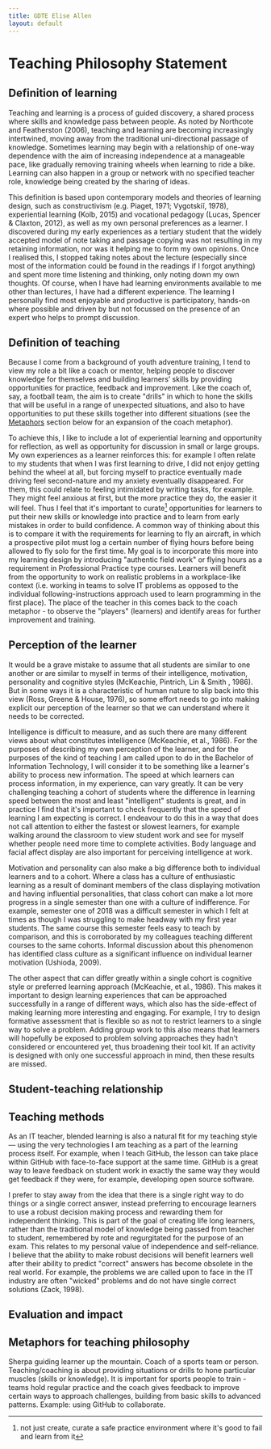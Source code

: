 ```yaml
---
title: GDTE Elise Allen
layout: default
---
```

# Teaching Philosophy Statement

## Definition of learning

Teaching and learning is a process of guided discovery, a shared process where skills and knowledge pass between people. As noted by Northcote and Featherston (2006), teaching and learning are becoming increasingly intertwined, moving away from the traditional uni-directional passage of knowledge. Sometimes learning may begin with a relationship of one-way dependence with the aim of increasing independence at a manageable pace, like gradually removing training wheels when learning to ride a bike. Learning can also happen in a group or network with no specified teacher role, knowledge being created by the sharing of ideas.

This definition is based upon contemporary models and theories of learning design, such as constructivism (e.g. Piaget, 1971; Vygotskiĭ, 1978), experiential learning (Kolb, 2015) and vocational pedagogy (Lucas, Spencer & Claxton, 2012), as well as my own personal preferences as a learner. I discovered during my early experiences as a tertiary student that the widely accepted model of note taking and passage copying was not resulting in my retaining information, nor was it helping me to form my own opinions. Once I realised this, I stopped taking notes about the lecture (especially since most of the information could be found in the readings if I forgot anything) and spent more time listening and thinking, only noting down my own thoughts. Of course, when I have had learning environments available to me other than lectures, I have had a different experience. The learning I personally find most enjoyable and productive is participatory, hands-on where possible and driven by but not focussed on the presence of an expert who helps to prompt discussion.

## Definition of teaching

Because I come from a background of youth adventure training, I tend to view my role a bit like a coach or mentor, helping people to discover knowledge for themselves and building learners’ skills by providing opportunities for practice, feedback and improvement. Like the coach of, say, a football team, the aim is to create "drills" in which to hone the skills that will be useful in a range of unexpected situations, and also to have opportunities to put these skills together into different situations (see the [Metaphors](#metaphors-for-teaching-philosophy) section below for an expansion of the coach metaphor). 

To achieve this, I like to include a lot of experiential learning and opportunity for reflection, as well as opportunity for discussion in small or large groups. My own experiences as a learner reinforces this: for example I often relate to my students that when I was first learning to drive, I did not enjoy getting behind the wheel at all, but forcing myself to practice eventually made driving feel second-nature and my anxiety eventually disappeared. For them, this could relate to feeling intimidated by writing tasks, for example. They might feel anxious at first, but the more practice they do, the easier it will feel. Thus I feel that it's important to curate[^1] opportunities for learners to put their new skills or knowledge into practice and to learn from early mistakes in order to build confidence. A common way of thinking about this is to compare it with the requirements for learning to fly an aircraft, in which a prospective pilot must log a certain number of flying hours before being allowed to fly solo for the first time. My goal is to incorporate this more into my learning design by introducing "authentic field work" or flying hours as a requirement in Professional Practice type courses. Learners will benefit from the opportunity to work on realistic problems in a workplace-like context (i.e. working in teams to solve IT problems as opposed to the individual following-instructions approach used to learn programming in the first place). The place of the teacher in this comes back to the coach metaphor - to observe the "players" (learners) and identify areas for further improvement and training.

[^1]:not just create, curate a safe practice environment where it's good to fail and learn from it

## Perception of the learner

It would be a grave mistake to assume that all students are similar to one another or are similar to myself in terms of their intelligence, motivation, personality and cognitive styles (McKeachie, Pintrich, Lin & Smith , 1986). But in some ways it is a characteristic of human nature to slip back into this view (Ross, Greene & House, 1976), so some effort needs to go into making explicit our perception of the learner so that we can understand where it needs to be corrected.

Intelligence is difficult to measure, and as such there are many different views about what constitutes intelligence (McKeachie, et al., 1986). For the purposes of describing my own perception of the learner, and for the purposes of the kind of teaching I am called upon to do in the Bachelor of Information Technology, I will consider it to be something like a learner's ability to process new information. The speed at which learners can process information, in my experience, can vary greatly. It can be very challenging teaching a cohort of students where the difference in learning speed between the most and least "intelligent" students is great, and in practice I find that it's important to check frequently that the speed of learning I am expecting is correct. I endeavour to do this in a way that does not call attention to either the fastest or slowest learners, for example walking around the classroom to view student work and see for myself whether people need more time to complete activities. Body language and facial affect display are also important for perceiving intelligence at work.

Motivation and personality can also make a big difference both to individual learners and to a cohort. Where a class has a culture of enthusiastic learning as a result of dominant members of the class displaying motivation and having influential personalities, that class cohort can make a lot more progress in a single semester than one with a culture of indifference. For example, semester one of 2018 was a difficult semester in which I felt at times as though I was struggling to make headway with my first year students. The same course this semester feels easy to teach by comparison, and this is corroborated by my colleagues teaching different courses to the same cohorts. Informal discussion about this phenomenon has identified class culture as a significant influence on individual learner motivation (Ushioda, 2009).

The other aspect that can differ greatly within a single cohort is cognitive style or preferred learning approach (McKeachie, et al., 1986). This makes it important to design learning experiences that can be approached successfully in a range of different ways, which also has the side-effect of making learning more interesting and engaging. For example, I try to design formative assessment that is flexible so as not to restrict learners to a single way to solve a problem. Adding group work to this also means that learners will hopefully be exposed to problem solving approaches they hadn't considered or encountered yet, thus broadening their tool kit. If an activity is designed with only one successful approach in mind, then these results are missed.

## Student-teaching relationship 



## Teaching methods

As an IT teacher, blended learning is also a natural fit for my teaching style — using the very technologies I am teaching as a part of the learning process itself. For example, when I teach GitHub, the lesson can take place within GitHub with face-to-face support at the same time. GitHub is a great way to leave feedback on student work in exactly the same way they would get feedback if they were, for example, developing open source software. 

I prefer to stay away from the idea that there is a single right way to do things or a single correct answer, instead preferring to encourage learners to use a robust decision making process and rewarding them for independent thinking. This is part of the goal of creating life long learners, rather than the traditional model of knowledge being passed from teacher to student, remembered by rote and regurgitated for the purpose of an exam. This relates to my personal value of independence and self-reliance. I believe that the ability to make robust decisions will benefit learners well after their ability to predict "correct" answers has become obsolete in the real world. For example, the problems we are called upon to face in the IT industry are often "wicked" problems and do not have single correct solutions (Zack, 1998).

## Evaluation and impact



## Metaphors for teaching philosophy

Sherpa guiding learner up the mountain. Coach of a sports team or person.
Teaching/coaching is about providing situations or drills to hone particular muscles (skills or knowledge). It is important for sports people to train - teams hold regular practice and the coach gives feedback to improve certain ways to approach challenges, building from basic skills to advanced patterns. Example: using GitHub to collaborate.
